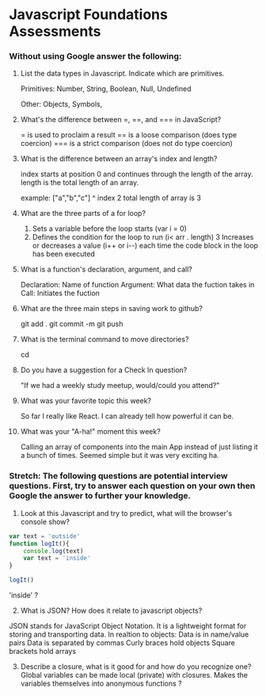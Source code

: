 # Javascript Foundations Assessments

### Without using Google answer the following:

1. List the data types in Javascript. Indicate which are primitives.

    Primitives:
    Number, String, Boolean, Null, Undefined
    
    Other:
    Objects, Symbols, 
    
2. What's the difference between =, ==, and === in JavaScript?

    = is used to proclaim a result
    == is a loose comparison (does type coercion)
    === is a strict comparison (does not do type coercion)
    
3. What is the difference between an array's index and length?

    index starts at position 0 and continues through the length of the array.
    length is the total length of an array.
    
    example:
    ["a","b","c"]
              ^ index 2
    total length of array is 3
    
4. What are the three parts of a for loop?

    1. Sets a variable before the loop starts (var i = 0)
    2. Defines the condition for the loop to run (i< arr . length)
    3  Increases or decreases a value (i++ or i--) each time the code block in the loop has been executed
    
5. What is a function's declaration, argument, and call?

    Declaration: Name of function
    Argument: What data the fuction takes in
    Call: Initiates the fuction
    
6. What are the three main steps in saving work to github?

    git add .
    git commit -m
    git push

7. What is the terminal command to move directories?

    cd
    
8. Do you have a suggestion for a Check In question?

    "If we had a weekly study meetup, would/could you attend?"
    
9. What was your favorite topic this week?

    So far I really like React. I can already tell how powerful it can be.
    
10. What was your "A-ha!" moment this week?

    Calling an array of components into the main App instead of just listing it a bunch of times. Seemed simple but it was very exciting ha.
    
### Stretch: The following questions are potential interview questions. First, try to answer each question on your own then Google the answer to further your knowledge.

1. Look at this Javascript and try to predict, what will the browser's console show?

``` javascript
var text = 'outside'
function logIt(){
    console.log(text)
    var text = 'inside'
}

logIt()
```
'inside' ?

2. What is JSON? How does it relate to javascript objects?

JSON stands for JavaScript Object Notation. It is a lightweight format for storing and transporting data.
In realtion to objects:
Data is in name/value pairs
Data is separated by commas
Curly braces hold objects
Square brackets hold arrays

3. Describe a closure, what is it good for and how do you recognize one?
Global variables can be made local (private) with closures. Makes the variables themselves into anonymous functions ?